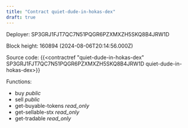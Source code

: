 ```yaml
---
title: "Contract quiet-dude-in-hokas-dex"
draft: true
---
```

Deployer: SP3GRJ1FJT7QC7N51PQGR6PZXMXZH5SKQ8B4JRW1D


 



Block height: 160894 (2024-08-06T20:14:56.000Z)

Source code: {{<contractref "quiet-dude-in-hokas-dex" SP3GRJ1FJT7QC7N51PQGR6PZXMXZH5SKQ8B4JRW1D quiet-dude-in-hokas-dex>}}

Functions:

* buy _public_
* sell _public_
* get-buyable-tokens _read_only_
* get-sellable-stx _read_only_
* get-tradable _read_only_
